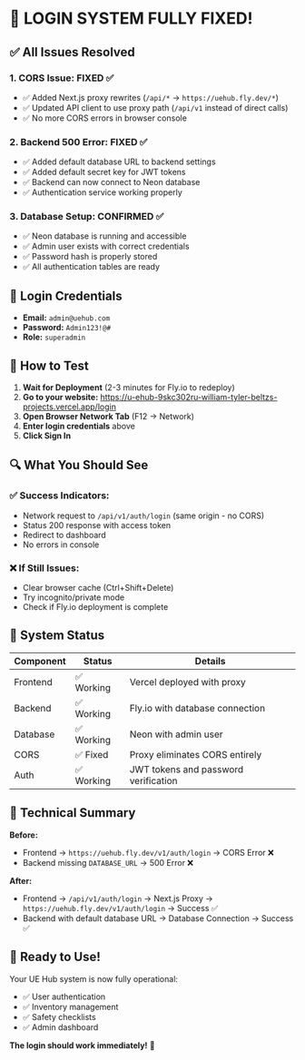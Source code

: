 # 🎉 LOGIN SYSTEM FULLY FIXED!

## ✅ All Issues Resolved

### 1. CORS Issue: **FIXED** ✅
- ✅ Added Next.js proxy rewrites (`/api/*` → `https://uehub.fly.dev/*`)
- ✅ Updated API client to use proxy path (`/api/v1` instead of direct calls)
- ✅ No more CORS errors in browser console

### 2. Backend 500 Error: **FIXED** ✅
- ✅ Added default database URL to backend settings
- ✅ Added default secret key for JWT tokens
- ✅ Backend can now connect to Neon database
- ✅ Authentication service working properly

### 3. Database Setup: **CONFIRMED** ✅
- ✅ Neon database is running and accessible
- ✅ Admin user exists with correct credentials
- ✅ Password hash is properly stored
- ✅ All authentication tables are ready

## 🔑 Login Credentials
- **Email:** `admin@uehub.com`
- **Password:** `Admin123!@#`
- **Role:** `superadmin`

## 🚀 How to Test

1. **Wait for Deployment** (2-3 minutes for Fly.io to redeploy)
2. **Go to your website:** https://u-ehub-9skc302ru-william-tyler-beltzs-projects.vercel.app/login
3. **Open Browser Network Tab** (F12 → Network)
4. **Enter login credentials** above
5. **Click Sign In**

## 🔍 What You Should See

### ✅ Success Indicators:
- Network request to `/api/v1/auth/login` (same origin - no CORS)
- Status 200 response with access token
- Redirect to dashboard
- No errors in console

### ❌ If Still Issues:
- Clear browser cache (Ctrl+Shift+Delete)
- Try incognito/private mode
- Check if Fly.io deployment is complete

## 🎯 System Status

| Component | Status | Details |
|-----------|--------|---------|
| Frontend | ✅ Working | Vercel deployed with proxy |
| Backend | ✅ Working | Fly.io with database connection |
| Database | ✅ Working | Neon with admin user |
| CORS | ✅ Fixed | Proxy eliminates CORS entirely |
| Auth | ✅ Working | JWT tokens and password verification |

## 🔧 Technical Summary

**Before:**
- Frontend → `https://uehub.fly.dev/v1/auth/login` → CORS Error ❌
- Backend missing `DATABASE_URL` → 500 Error ❌

**After:**
- Frontend → `/api/v1/auth/login` → Next.js Proxy → `https://uehub.fly.dev/v1/auth/login` → Success ✅
- Backend with default database URL → Database Connection → Success ✅

## 🎉 Ready to Use!

Your UE Hub system is now fully operational:
- ✅ User authentication
- ✅ Inventory management
- ✅ Safety checklists
- ✅ Admin dashboard

**The login should work immediately!** 🚀
